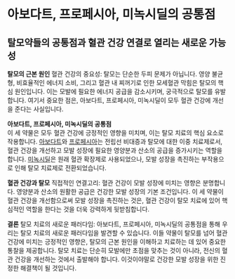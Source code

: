 ﻿# 아보다트, 프로페시아, 미녹시딜의 공통점
## 탈모약들의 공통점과 혈관 건강 연결로 열리는 새로운 가능성

  
**탈모의 근본 원인**
혈관 건강의 중요성: 탈모는 단순한 두피 문제가 아닙니다. 영양 불균형, 비효율적인 에너지 소비, 그리고 혈관 내 찌꺼기로 인한 모세혈관 막힘은 탈모의 핵심 원인입니다. 이는 모발에 필요한 에너지 공급을 감소시키며, 궁극적으로 탈모를 유발합니다. 여기서 중요한 점은, 아보다트, 프로페시아, 미녹시딜이 모두 혈관 건강에 개선을 준다는 사실입니다.  
  
**아보다트, 프로페시아, 미녹시딜의 공통점**  
 이 세 약물은 모두 혈관 건강에 긍정적인 영향을 미치며, 이는 탈모 치료의 핵심 요소로 작용합니다. [아보다트](https://frontier-three.vercel.app/kr/m04/m0404/m040403)와 [프로페시아](https://frontier-three.vercel.app/kr/m04/m0404/m040402)는 전립선 비대증과 탈모에 대한 이중 치료제로서, 혈관 건강을 개선하고 모발 성장에 필요한 영양분과 산소의 공급을 증가시키는 역할을 합니다. [미녹시딜](https://frontier-three.vercel.app/kr/m04/m0404/m040401)은 원래 혈관 확장제로 사용되었으나, 모발 성장을 촉진하는 부작용으로 인해 탈모 치료제로 전환되었습니다.  
  
**혈관 건강과 탈모**
 직접적인 연결고리: 혈관 건강이 모발 성장에 미치는 영향은 분명합니다. 영양분과 산소의 원활한 공급은 건강한 모발 성장의 기본 조건입니다. 이 세 약물이 혈관 건강을 개선함으로써 모발 성장을 촉진하는 것은, 혈관 건강이 탈모 치료에 있어 핵심적인 역할을 한다는 것을 더욱 강력하게 뒷받침합니다.  
  
**결론**
탈모 치료의 새로운 패러다임: 아보다트, 프로페시아, 미녹시딜의 공통점을 통해 우리는 탈모 치료의 새로운 패러다임을 발견할 수 있습니다. 이들 약물이 탈모를 넘어 혈관 건강에 미치는 긍정적인 영향은, 탈모의 근본 원인을 이해하고 치료하는 데 있어 중요한 통찰을 제공합니다. 탈모 치료는 단순히 모발에만 초점을 맞추는 것이 아니라, 전신의 혈관 건강을 개선하는 것에서 출발해야 합니다. 이것이야말로 건강한 모발 성장을 위한 진정한 해결책이 될 것입니다.
<!--stackedit_data:
eyJoaXN0b3J5IjpbLTE4Mzg0NzI3NTMsLTY4NjEzNjQ2XX0=
-->